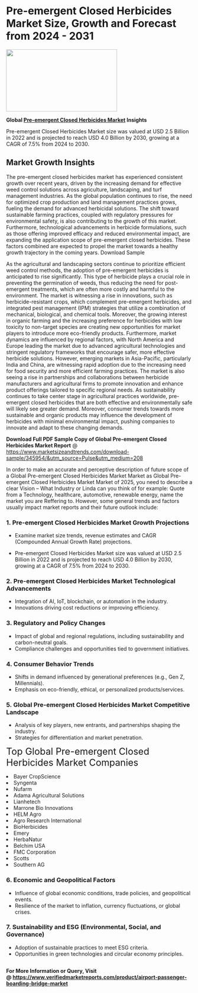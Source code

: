 <H1>Pre-emergent Closed Herbicides Market Size, Growth and Forecast from 2024 - 2031</H1><img class="aligncenter size-medium wp-image-584254" src="https://thirdeyenews.in/wp-content/uploads/2024/09/Global-Market-Research-300x168.jpeg" alt="" width="300" height="168" /><p><strong>Global&nbsp;<a href="https://www.marketsizeandtrends.com/download-sample/345954/&amp;utm_source=Pulse&amp;utm_medium=208">Pre-emergent Closed Herbicides Market</a> Insights</strong></p><p>Pre-emergent Closed Herbicides Market size was valued at USD 2.5 Billion in 2022 and is projected to reach USD 4.0 Billion by 2030, growing at a CAGR of 7.5% from 2024 to 2030.</p><p><h2>Market Growth Insights</h2> <p>The pre-emergent closed herbicides market has experienced consistent growth over recent years, driven by the increasing demand for effective weed control solutions across agriculture, landscaping, and turf management industries. As the global population continues to rise, the need for optimized crop production and land management practices grows, fueling the demand for advanced herbicidal solutions. The shift toward sustainable farming practices, coupled with regulatory pressures for environmental safety, is also contributing to the growth of this market. Furthermore, technological advancements in herbicide formulations, such as those offering improved efficacy and reduced environmental impact, are expanding the application scope of pre-emergent closed herbicides. These factors combined are expected to propel the market towards a healthy growth trajectory in the coming years. Download Sample </p> <p>As the agricultural and landscaping sectors continue to prioritize efficient weed control methods, the adoption of pre-emergent herbicides is anticipated to rise significantly. This type of herbicide plays a crucial role in preventing the germination of weeds, thus reducing the need for post-emergent treatments, which are often more costly and harmful to the environment. The market is witnessing a rise in innovations, such as herbicide-resistant crops, which complement pre-emergent herbicides, and integrated pest management (IPM) strategies that utilize a combination of mechanical, biological, and chemical tools. Moreover, the growing interest in organic farming and the increasing preference for herbicides with low toxicity to non-target species are creating new opportunities for market players to introduce more eco-friendly products. Furthermore, market dynamics are influenced by regional factors, with North America and Europe leading the market due to advanced agricultural technologies and stringent regulatory frameworks that encourage safer, more effective herbicide solutions. However, emerging markets in Asia-Pacific, particularly India and China, are witnessing rapid adoption due to the increasing need for food security and more efficient farming practices. The market is also seeing a rise in partnerships and collaborations between herbicide manufacturers and agricultural firms to promote innovation and enhance product offerings tailored to specific regional needs. As sustainability continues to take center stage in agricultural practices worldwide, pre-emergent closed herbicides that are both effective and environmentally safe will likely see greater demand. Moreover, consumer trends towards more sustainable and organic products may influence the development of herbicides with minimal environmental impact, pushing companies to innovate and adapt to these changing demands. </p><p><span class=""><strong>Download Full PDF Sample Copy of Global Pre-emergent Closed Herbicides Market Report</strong> @ <a href="https://www.marketsizeandtrends.com/download-sample/345954/&amp;utm_source=Pulse&amp;utm_medium=208" target="_blank">https://www.marketsizeandtrends.com/download-sample/345954/&amp;utm_source=Pulse&amp;utm_medium=208</a></span></p><p>In order to make an accurate and perceptive description of future scope of a Global&nbsp;Pre-emergent Closed Herbicides Market Market as Global&nbsp;Pre-emergent Closed Herbicides Market Market of 2025, you need to describe a clear Vision &ndash; What Industry or Linda can you think of for example: Quote from a Technology, healthcare, automotive, renewable energy, name the market you are Reffering to. However, some general trends and factors usually impact market reports and their future outlook include:</p><h3>1.&nbsp;<strong>Pre-emergent Closed Herbicides Market Growth Projections</strong></h3><ul><li>Examine market size trends, revenue estimates and CAGR (Compounded Annual Growth Rate) projections.</li><li><p>Pre-emergent Closed Herbicides Market size was valued at USD 2.5 Billion in 2022 and is projected to reach USD 4.0 Billion by 2030, growing at a CAGR of 7.5% from 2024 to 2030.</p></li></ul><h3>2.&nbsp;<strong>Pre-emergent Closed Herbicides Market Technological Advancements</strong></h3><ul><li>Integration of AI, IoT, blockchain, or automation in the industry.</li><li>Innovations driving cost reductions or improving efficiency.</li></ul><h3>3.&nbsp;<strong>Regulatory and Policy Changes</strong></h3><ul><li>Impact of global and regional regulations, including sustainability and carbon-neutral goals.</li><li>Compliance challenges and opportunities tied to government initiatives.</li></ul><h3>4.&nbsp;<strong>Consumer Behavior Trends</strong></h3><ul><li>Shifts in demand influenced by generational preferences (e.g., Gen Z, Millennials).</li><li>Emphasis on eco-friendly, ethical, or personalized products/services.</li></ul><h3>5.&nbsp;<strong>Global Pre-emergent Closed Herbicides Market Competitive Landscape</strong></h3><ul><li>Analysis of key players, new entrants, and partnerships shaping the industry.</li><li>Strategies for differentiation and market penetration.</li></ul><p data-pm-slice="1 1 []"><span style="color: inherit; font-family: inherit; font-size: 25px;">Top Global Pre-emergent Closed Herbicides Market Companies</span></p><div class="" data-test-id=""><p><li>Bayer CropScience</li><li> Syngenta</li><li> Nufarm</li><li> Adama Agricultural Solutions</li><li> Lianhetech</li><li> Marrone Bio Innovations</li><li> HELM Agro</li><li> Agro Research International</li><li> BioHerbicides</li><li> Emery</li><li> HerbaNatur</li><li> Belchim USA</li><li> FMC Corporation</li><li> Scotts</li><li> Southern AG</li></p></div><h3>6.&nbsp;<strong>Economic and Geopolitical Factors</strong></h3><ul><li>Influence of global economic conditions, trade policies, and geopolitical events.</li><li>Resilience of the market to inflation, currency fluctuations, or global crises.</li></ul><h3>7.&nbsp;<strong>Sustainability and ESG (Environmental, Social, and Governance)</strong></h3><ul><li>Adoption of sustainable practices to meet ESG criteria.</li><li>Opportunities in green technologies and circular economy principles.</li></ul><h2><strong style="font-size: 14px;">For More Information or Query, Visit @&nbsp;</strong><a style="background-color: #ffffff; font-size: 14px;" href="https://www.marketsizeandtrends.com/report/pre-emergent-closed-herbicides-market/" target="_blank">https://www.verifiedmarketreports.com/product/airport-passenger-boarding-bridge-market</a></h2>

